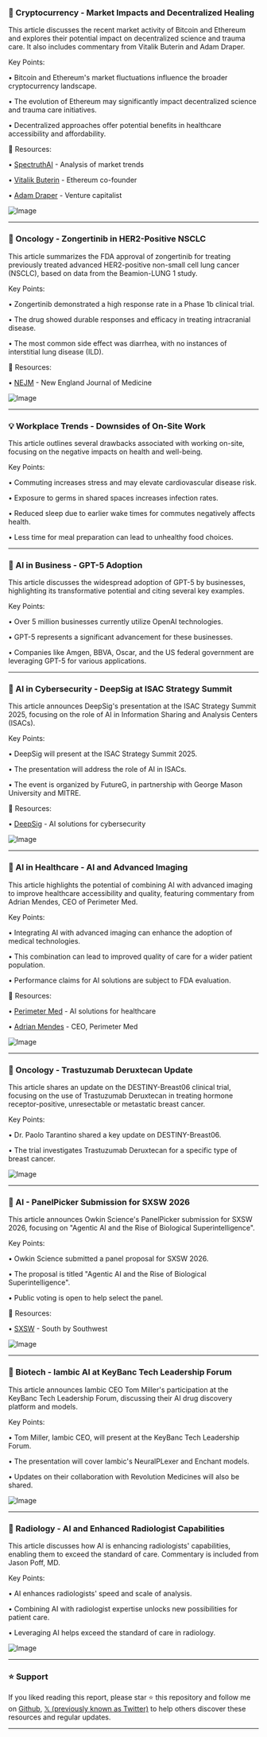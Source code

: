 ### 🚀 Cryptocurrency - Market Impacts and Decentralized Healing

This article discusses the recent market activity of Bitcoin and Ethereum and explores their potential impact on decentralized science and trauma care.  It also includes commentary from Vitalik Buterin and Adam Draper.

Key Points:

• Bitcoin and Ethereum's market fluctuations influence the broader cryptocurrency landscape.


•  The evolution of Ethereum may significantly impact decentralized science and trauma care initiatives.


•  Decentralized approaches offer potential benefits in healthcare accessibility and affordability.


🔗 Resources:

• [SpectruthAI](https://x.com/SpectruthAI) -  Analysis of market trends


• [Vitalik Buterin](https://x.com/VitalikButerin) - Ethereum co-founder


• [Adam Draper](https://x.com/AdamDraper) -  Venture capitalist


![Image](https://pbs.twimg.com/media/Gx42f7UXYAA67dV?format=jpg&name=small)


---
### 🤖 Oncology - Zongertinib in HER2-Positive NSCLC

This article summarizes the FDA approval of zongertinib for treating previously treated advanced HER2-positive non-small cell lung cancer (NSCLC), based on data from the Beamion-LUNG 1 study.

Key Points:

• Zongertinib demonstrated a high response rate in a Phase 1b clinical trial.


•  The drug showed durable responses and efficacy in treating intracranial disease.


•  The most common side effect was diarrhea, with no instances of interstitial lung disease (ILD).



🔗 Resources:

• [NEJM](https://x.com/NEJM) -  New England Journal of Medicine


![Image](https://pbs.twimg.com/media/Gxxr-DkXAAAucE6?format=jpg&name=small)

---
### 💡 Workplace Trends - Downsides of On-Site Work

This article outlines several drawbacks associated with working on-site, focusing on the negative impacts on health and well-being.

Key Points:

• Commuting increases stress and may elevate cardiovascular disease risk.


•  Exposure to germs in shared spaces increases infection rates.


•  Reduced sleep due to earlier wake times for commutes negatively affects health.


•  Less time for meal preparation can lead to unhealthy food choices.


---
### 🤖 AI in Business - GPT-5 Adoption

This article discusses the widespread adoption of GPT-5 by businesses, highlighting its transformative potential and citing several key examples.

Key Points:

• Over 5 million businesses currently utilize OpenAI technologies.


• GPT-5 represents a significant advancement for these businesses.


•  Companies like Amgen, BBVA, Oscar, and the US federal government are leveraging GPT-5 for various applications.



---
### 🤖 AI in Cybersecurity - DeepSig at ISAC Strategy Summit

This article announces DeepSig's presentation at the ISAC Strategy Summit 2025, focusing on the role of AI in Information Sharing and Analysis Centers (ISACs).

Key Points:

• DeepSig will present at the ISAC Strategy Summit 2025.


•  The presentation will address the role of AI in ISACs.


• The event is organized by FutureG, in partnership with George Mason University and MITRE.



🔗 Resources:

• [DeepSig](https://deepsig.ai/event/isac-strategy-summit-2025/) -  AI solutions for cybersecurity



![Image](https://pbs.twimg.com/media/Gxxr-DkXAAAucE6?format=jpg&name=small)

---
### 🤖 AI in Healthcare - AI and Advanced Imaging

This article highlights the potential of combining AI with advanced imaging to improve healthcare accessibility and quality, featuring commentary from Adrian Mendes, CEO of Perimeter Med.

Key Points:

• Integrating AI with advanced imaging can enhance the adoption of medical technologies.


•  This combination can lead to improved quality of care for a wider patient population.


•  Performance claims for AI solutions are subject to FDA evaluation.



🔗 Resources:

• [Perimeter Med](https://x.com/PerimeterMed) - AI solutions for healthcare


• [Adrian Mendes](https://x.com/adrianvmendes) - CEO, Perimeter Med


![Image](https://pbs.twimg.com/media/GxrWHtzW8AAnnRK?format=jpg&name=small)

---
### 🤖 Oncology - Trastuzumab Deruxtecan Update

This article shares an update on the DESTINY-Breast06 clinical trial, focusing on the use of Trastuzumab Deruxtecan in treating hormone receptor-positive, unresectable or metastatic breast cancer.

Key Points:

•  Dr. Paolo Tarantino shared a key update on DESTINY-Breast06.


• The trial investigates Trastuzumab Deruxtecan for a specific type of breast cancer.



![Image](https://pbs.twimg.com/media/GxwH1nEXwAAKFtv?format=jpg&name=small)

---
### 🚀 AI - PanelPicker Submission for SXSW 2026

This article announces Owkin Science's PanelPicker submission for SXSW 2026, focusing on "Agentic AI and the Rise of Biological Superintelligence".

Key Points:

• Owkin Science submitted a panel proposal for SXSW 2026.


• The proposal is titled "Agentic AI and the Rise of Biological Superintelligence".


•  Public voting is open to help select the panel.



🔗 Resources:

• [SXSW](https://x.com/sxsw) -  South by Southwest


![Image](https://pbs.twimg.com/media/GxwEThfWQAAvO9s?format=jpg&name=small)

---
### 🚀 Biotech - Iambic AI at KeyBanc Tech Leadership Forum

This article announces Iambic CEO Tom Miller's participation at the KeyBanc Tech Leadership Forum, discussing their AI drug discovery platform and models.

Key Points:

• Tom Miller, Iambic CEO, will present at the KeyBanc Tech Leadership Forum.


•  The presentation will cover Iambic's NeuralPLexer and Enchant models.


•  Updates on their collaboration with Revolution Medicines will also be shared.



![Image](https://pbs.twimg.com/media/GxsP7vfW4AA0dE3?format=jpg&name=small)

---
### 🤖 Radiology - AI and Enhanced Radiologist Capabilities

This article discusses how AI is enhancing radiologists' capabilities, enabling them to exceed the standard of care.  Commentary is included from Jason Poff, MD.


Key Points:

• AI enhances radiologists' speed and scale of analysis.


• Combining AI with radiologist expertise unlocks new possibilities for patient care.


•  Leveraging AI helps exceed the standard of care in radiology.


![Image](https://pbs.twimg.com/media/GxrWHtzW8AAnnRK?format=jpg&name=small)


---

### ⭐️ Support

If you liked reading this report, please star ⭐️ this repository and follow me on [Github](https://github.com/Drix10), [𝕏 (previously known as Twitter)](https://x.com/DRIX_10_) to help others discover these resources and regular updates.

---